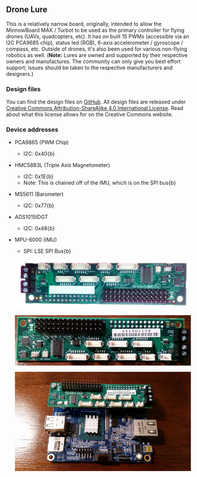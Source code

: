 ## Drone Lure

This is a relatively narrow board, originally, intended to allow the MinnowBoard MAX / Turbot to be used as the primary controller for flying drones (UAVs, quadcopters, etc). It has on built 15 PWMs (accessible via an I2C PCA9685 chip), status led (RGB), 6-axis accelerometer / gyroscope / compass, etc. Outside of drones, it's also been used for various non-flying robotics as well.
(**Note:** Lures are owned and 
supported by their respective owners and manufactures. The community 
can only give you best effort support; issues should be taken to 
the respective manufacturers and designers.)

### Design files

You can find the design files on [GitHub](). All design files are released under [Creative Commons Attribution-ShareAlike 4.0 International License](http://creativecommons.org/licenses/by-sa/4.0/). Read about what this license allows for on the Creative Commons website.

### Device addresses

- PCA9865 (PWM Chip)
  - I2C: 0x40{b}
- HMC5883L (Triple Axis Magnetometer)
  - I2C: 0x1E{b}
  - Note: This is chained off of the IMU, which is on the SPI bus{b}
- MS5611 (Barometer)
  - I2C: 0x77{b}
- ADS1015IDGT
  - I2C: 0x48{b}
- MPU-6000 (IMU)
  - SPI: LSE SPI Bus{b}
  
  ![Drone Lure](pages/lures/1198px-Drone-lure.png)
  
  ![Drone Lure](pages/lures/1200px-Drone-lure2.jpg)
  
  ![Drone Lure on MinnowBoard](pages/lures/1200px-Drone-lure-on-minnow.jpg)

